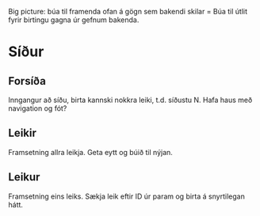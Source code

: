 Big picture: búa til framenda ofan á gögn sem bakendi skilar = Búa til útlit fyrir birtingu gagna úr gefnum bakenda.

# Síður
## Forsíða
Inngangur að síðu, birta kannski nokkra leiki, t.d. síðustu N. Hafa haus með navigation og fót?

## Leikir
Framsetning allra leikja. Geta eytt og búið til nýjan.

## Leikur
Framsetning eins leiks. Sækja leik eftir ID úr param og birta á snyrtilegan hátt.